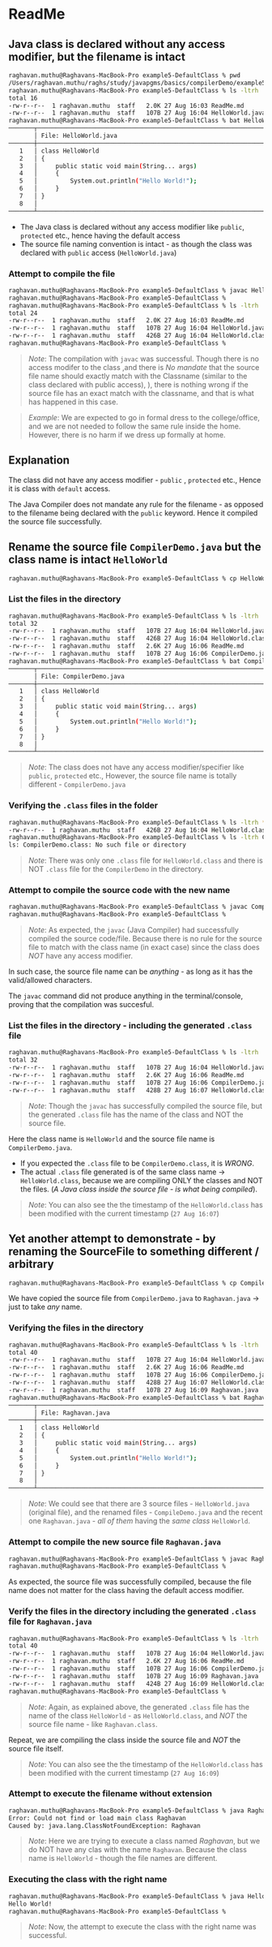 # ReadMe

## Java class is declared without any access modifier, but the filename is intact

```sh
raghavan.muthu@Raghavans-MacBook-Pro example5-DefaultClass % pwd
/Users/raghavan.muthu/raghs/study/javapgms/basics/compilerDemo/example5-DefaultClass
raghavan.muthu@Raghavans-MacBook-Pro example5-DefaultClass % ls -ltrh
total 16
-rw-r--r--  1 raghavan.muthu  staff   2.0K 27 Aug 16:03 ReadMe.md
-rw-r--r--  1 raghavan.muthu  staff   107B 27 Aug 16:04 HelloWorld.java
raghavan.muthu@Raghavans-MacBook-Pro example5-DefaultClass % bat HelloWorld.java 
───────┬───────────────────────────────────────────────────────────────────────────────────────────────────────────────────────
       │ File: HelloWorld.java
───────┼───────────────────────────────────────────────────────────────────────────────────────────────────────────────────────
   1   │ class HelloWorld
   2   │ {
   3   │     public static void main(String... args)
   4   │     {
   5   │         System.out.println("Hello World!");
   6   │     }
   7   │ }
   8   │ 
───────┴───────────────────────────────────────────────────────────────────────────────────────────────────────────────────────
```

* The Java class is declared without any access modifier like `public`, `protected` etc., hence having the default access
* The source file naming convention is intact - as though the class was declared with `public` access (`HelloWorld.java`) 

### Attempt to compile the file 

```sh
raghavan.muthu@Raghavans-MacBook-Pro example5-DefaultClass % javac HelloWorld.java 
raghavan.muthu@Raghavans-MacBook-Pro example5-DefaultClass % 
raghavan.muthu@Raghavans-MacBook-Pro example5-DefaultClass % ls -ltrh
total 24
-rw-r--r--  1 raghavan.muthu  staff   2.0K 27 Aug 16:03 ReadMe.md
-rw-r--r--  1 raghavan.muthu  staff   107B 27 Aug 16:04 HelloWorld.java
-rw-r--r--  1 raghavan.muthu  staff   426B 27 Aug 16:04 HelloWorld.class
raghavan.muthu@Raghavans-MacBook-Pro example5-DefaultClass % 
```
> *Note*: The compilation with `javac` was successful. Though there is no access modifer to the class ,and there is *No mandate* that the source file name should exactly match with the Classname (similar to the class declared with public access), ), there is nothing wrong if the source file has an exact match with the classname, and that is what has happened in this case. 

> *Example*: We are expected to go in formal dress to the college/office, and we are not needed to follow the same rule inside the home. However, there is no harm if we dress up formally at home. 

## Explanation

The class did not have any access modifier - `public` , `protected` etc., Hence it is class with `default` access. 

The Java Compiler does not mandate any rule for the filename - as opposed to the filename being declared with the `public` keyword. Hence it compiled the source file successfully.

## Rename the source file `CompilerDemo.java` but the class name is intact `HelloWorld` 

```sh
raghavan.muthu@Raghavans-MacBook-Pro example5-DefaultClass % cp HelloWorld.java CompilerDemo.java
```

### List the files in the directory 

```sh
raghavan.muthu@Raghavans-MacBook-Pro example5-DefaultClass % ls -ltrh
total 32
-rw-r--r--  1 raghavan.muthu  staff   107B 27 Aug 16:04 HelloWorld.java
-rw-r--r--  1 raghavan.muthu  staff   426B 27 Aug 16:04 HelloWorld.class
-rw-r--r--  1 raghavan.muthu  staff   2.6K 27 Aug 16:06 ReadMe.md
-rw-r--r--  1 raghavan.muthu  staff   107B 27 Aug 16:06 CompilerDemo.java
raghavan.muthu@Raghavans-MacBook-Pro example5-DefaultClass % bat CompilerDemo.java 
───────┬───────────────────────────────────────────────────────────────────────────────────────────────────────────────────────
       │ File: CompilerDemo.java
───────┼───────────────────────────────────────────────────────────────────────────────────────────────────────────────────────
   1   │ class HelloWorld
   2   │ {
   3   │     public static void main(String... args)
   4   │     {
   5   │         System.out.println("Hello World!");
   6   │     }
   7   │ }
   8   │ 
───────┴───────────────────────────────────────────────────────────────────────────────────────────────────────────────────────
```

> *Note*: The class does not  have any access modifier/specifier like `public`, `protected` etc., However, the source file name is totally different - `CompilerDemo.java`

### Verifying the `.class` files in the folder 

```sh
raghavan.muthu@Raghavans-MacBook-Pro example5-DefaultClass % ls -ltrh *.class
-rw-r--r--  1 raghavan.muthu  staff   426B 27 Aug 16:04 HelloWorld.class
raghavan.muthu@Raghavans-MacBook-Pro example5-DefaultClass % ls -ltrh CompilerDemo.class
ls: CompilerDemo.class: No such file or directory
```

> *Note*: There was only one `.class` file for `HelloWorld.class` and there is NOT `.class` file for the `CompilerDemo` in the directory.

### Attempt to compile the source code with the new name 

```sh
raghavan.muthu@Raghavans-MacBook-Pro example5-DefaultClass % javac CompilerDemo.java 
raghavan.muthu@Raghavans-MacBook-Pro example5-DefaultClass % 
```

> *Note*: As expected, the `javac` (Java Compiler) had successfully compiled the source code/file. Because there is no rule for the source file to match with the class name (in exact case) since the class does _NOT_ have any access modifier. 

In such case, the source file name can be _anything_ - as long as it has the valid/allowed characters. 

The `javac` command did not produce anything in the terminal/console, proving that the compilation was succesful. 

### List the files in the directory - including the generated `.class` file 

```sh
raghavan.muthu@Raghavans-MacBook-Pro example5-DefaultClass % ls -ltrh
total 32
-rw-r--r--  1 raghavan.muthu  staff   107B 27 Aug 16:04 HelloWorld.java
-rw-r--r--  1 raghavan.muthu  staff   2.6K 27 Aug 16:06 ReadMe.md
-rw-r--r--  1 raghavan.muthu  staff   107B 27 Aug 16:06 CompilerDemo.java
-rw-r--r--  1 raghavan.muthu  staff   428B 27 Aug 16:07 HelloWorld.class
```

> *Note*: Though the `javac` has successfully compiled the source file, but the generated `.class` file has the name of the class and NOT the source file.

Here the class name is `HelloWorld` and the source file name is `CompilerDemo.java`.  

* If you expected the `.class` file to be `CompilerDemo.class`, it is _WRONG_. 
* The actual `.class` file generated is of the same class name -> `HelloWorld.class`, because we are compiling ONLY the classes and NOT the files. (_A Java class inside the source file - is what being compiled_).

> *Note*: You can also see the the timestamp of the `HelloWorld.class` has been modified with the current timestamp (`27 Aug 16:07`)


## Yet another attempt to demonstrate - by renaming the SourceFile to something different / arbitrary 


```sh
raghavan.muthu@Raghavans-MacBook-Pro example5-DefaultClass % cp CompilerDemo.java Raghavan.java
```

We have copied the source file from `CompilerDemo.java` to `Raghavan.java` -> just to take _any_ name.

### Verifying the files in the directory 

```sh
raghavan.muthu@Raghavans-MacBook-Pro example5-DefaultClass % ls -ltrh
total 40
-rw-r--r--  1 raghavan.muthu  staff   107B 27 Aug 16:04 HelloWorld.java
-rw-r--r--  1 raghavan.muthu  staff   2.6K 27 Aug 16:06 ReadMe.md
-rw-r--r--  1 raghavan.muthu  staff   107B 27 Aug 16:06 CompilerDemo.java
-rw-r--r--  1 raghavan.muthu  staff   428B 27 Aug 16:07 HelloWorld.class
-rw-r--r--  1 raghavan.muthu  staff   107B 27 Aug 16:09 Raghavan.java
raghavan.muthu@Raghavans-MacBook-Pro example5-DefaultClass % bat Raghavan.java 
───────┬───────────────────────────────────────────────────────────────────────────────────────────────────────────────────────
       │ File: Raghavan.java
───────┼───────────────────────────────────────────────────────────────────────────────────────────────────────────────────────
   1   │ class HelloWorld
   2   │ {
   3   │     public static void main(String... args)
   4   │     {
   5   │         System.out.println("Hello World!");
   6   │     }
   7   │ }
   8   │ 
───────┴───────────────────────────────────────────────────────────────────────────────────────────────────────────────────────
```

> *Note*: We could see that there are 3 source files - `HelloWorld.java` (original file), and the renamed files - `CompileDemo.java` and the recent one `Raghavan.java` - *all of them* having the _same class_ `HelloWorld`. 

### Attempt to compile the new source file `Raghavan.java`

```sh
raghavan.muthu@Raghavans-MacBook-Pro example5-DefaultClass % javac Raghavan.java 
raghavan.muthu@Raghavans-MacBook-Pro example5-DefaultClass % 
```

As expected, the source file was successfully compiled, because the file name does not matter for the class having the default access modifier. 

### Verify the files in the directory including the generated `.class` file for `Raghavan.java`

```sh
raghavan.muthu@Raghavans-MacBook-Pro example5-DefaultClass % ls -ltrh
total 40
-rw-r--r--  1 raghavan.muthu  staff   107B 27 Aug 16:04 HelloWorld.java
-rw-r--r--  1 raghavan.muthu  staff   2.6K 27 Aug 16:06 ReadMe.md
-rw-r--r--  1 raghavan.muthu  staff   107B 27 Aug 16:06 CompilerDemo.java
-rw-r--r--  1 raghavan.muthu  staff   107B 27 Aug 16:09 Raghavan.java
-rw-r--r--  1 raghavan.muthu  staff   424B 27 Aug 16:09 HelloWorld.class
raghavan.muthu@Raghavans-MacBook-Pro example5-DefaultClass % 
```

> *Note*: Again, as explained above, the generated `.class` file has the name of the class `HelloWorld` - as `HelloWorld.class`, and *NOT* the source file name  - like `Raghavan.class`. 

Repeat, we are compiling the class inside the source file and _NOT_ the source file itself. 

> *Note*: You can also see the the timestamp of the `HelloWorld.class` has been modified with the current timestamp (`27 Aug 16:09`)

### Attempt to execute the filename without extension 

```sh
raghavan.muthu@Raghavans-MacBook-Pro example5-DefaultClass % java Raghavan
Error: Could not find or load main class Raghavan
Caused by: java.lang.ClassNotFoundException: Raghavan
```

> *Note*: Here we are trying to execute a class named *Raghavan*, but we do NOT have any clas with the name `Raghavan`. Because the class name is `HelloWorld` - though the file names are different. 

### Executing the class with the right name 

```sh
raghavan.muthu@Raghavans-MacBook-Pro example5-DefaultClass % java HelloWorld 
Hello World!
raghavan.muthu@Raghavans-MacBook-Pro example5-DefaultClass %
```

> *Note*: Now, the attempt to execute the class with the right name was successful. 

